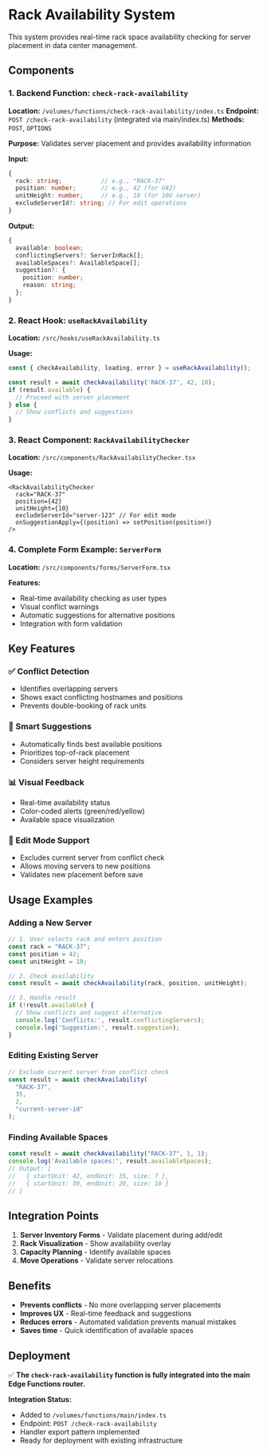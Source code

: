 # Rack Availability System

This system provides real-time rack space availability checking for server placement in data center management.

## Components

### 1. Backend Function: `check-rack-availability`

**Location:** `/volumes/functions/check-rack-availability/index.ts`
**Endpoint:** `POST /check-rack-availability` (integrated via main/index.ts)
**Methods:** `POST`, `OPTIONS`

**Purpose:** Validates server placement and provides availability information

**Input:**
```typescript
{
  rack: string;           // e.g., "RACK-37"
  position: number;       // e.g., 42 (for U42)
  unitHeight: number;     // e.g., 10 (for 10U server)
  excludeServerId?: string; // For edit operations
}
```

**Output:**
```typescript
{
  available: boolean;
  conflictingServers?: ServerInRack[];
  availableSpaces?: AvailableSpace[];
  suggestion?: {
    position: number;
    reason: string;
  };
}
```

### 2. React Hook: `useRackAvailability`

**Location:** `/src/hooks/useRackAvailability.ts`

**Usage:**
```typescript
const { checkAvailability, loading, error } = useRackAvailability();

const result = await checkAvailability('RACK-37', 42, 10);
if (result.available) {
  // Proceed with server placement
} else {
  // Show conflicts and suggestions
}
```

### 3. React Component: `RackAvailabilityChecker`

**Location:** `/src/components/RackAvailabilityChecker.tsx`

**Usage:**
```tsx
<RackAvailabilityChecker
  rack="RACK-37"
  position={42}
  unitHeight={10}
  excludeServerId="server-123" // For edit mode
  onSuggestionApply={(position) => setPosition(position)}
/>
```

### 4. Complete Form Example: `ServerForm`

**Location:** `/src/components/forms/ServerForm.tsx`

**Features:**
- Real-time availability checking as user types
- Visual conflict warnings
- Automatic suggestions for alternative positions
- Integration with form validation

## Key Features

### ✅ Conflict Detection
- Identifies overlapping servers
- Shows exact conflicting hostnames and positions
- Prevents double-booking of rack units

### 🎯 Smart Suggestions
- Automatically finds best available positions
- Prioritizes top-of-rack placement
- Considers server height requirements

### 📊 Visual Feedback
- Real-time availability status
- Color-coded alerts (green/red/yellow)
- Available space visualization

### 🔄 Edit Mode Support
- Excludes current server from conflict check
- Allows moving servers to new positions
- Validates new placement before save

## Usage Examples

### Adding a New Server
```typescript
// 1. User selects rack and enters position
const rack = "RACK-37";
const position = 42;
const unitHeight = 10;

// 2. Check availability
const result = await checkAvailability(rack, position, unitHeight);

// 3. Handle result
if (!result.available) {
  // Show conflicts and suggest alternative
  console.log('Conflicts:', result.conflictingServers);
  console.log('Suggestion:', result.suggestion);
}
```

### Editing Existing Server
```typescript
// Exclude current server from conflict check
const result = await checkAvailability(
  "RACK-37", 
  35, 
  2, 
  "current-server-id"
);
```

### Finding Available Spaces
```typescript
const result = await checkAvailability("RACK-37", 1, 1);
console.log('Available spaces:', result.availableSpaces);
// Output: [
//   { startUnit: 42, endUnit: 35, size: 7 },
//   { startUnit: 30, endUnit: 20, size: 10 }
// ]
```

## Integration Points

1. **Server Inventory Forms** - Validate placement during add/edit
2. **Rack Visualization** - Show availability overlay
3. **Capacity Planning** - Identify available spaces
4. **Move Operations** - Validate server relocations

## Benefits

- **Prevents conflicts** - No more overlapping server placements
- **Improves UX** - Real-time feedback and suggestions
- **Reduces errors** - Automated validation prevents manual mistakes
- **Saves time** - Quick identification of available spaces

## Deployment

✅ **The `check-rack-availability` function is fully integrated into the main Edge Functions router.**

**Integration Status:**
- Added to `/volumes/functions/main/index.ts` 
- Endpoint: `POST /check-rack-availability`
- Handler export pattern implemented
- Ready for deployment with existing infrastructure
